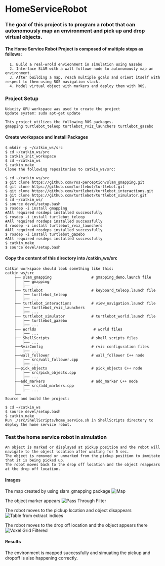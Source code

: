 [//]: # (Image References)
[image_1]: ./images/voxel_downsampled.pcd
[image_2]: ./images/pass_through_filtered.pcd
[image_3]: ./images/extracted_outliers.pcd
[image_4]: ./images/extracted_inliers.pcd
# HomeServiceRobot
### The goal of this project is to program a robot that can autonomously map an environment and pick up and drop virtual objects.

  #### The Home Service Robot Project is composed of multiple steps as follows:
      1. Build a real-wrold envieonment in simulation using Gazebo
      2. Interface SLAM with a wall followe node to autonomously map an environment.
      3. After building a map, reach multiple goals and orient itself with respect to them using ROS navigation stack.
      4. Model virtual object with markers and deploy them with ROS.
  
  ### Project Setup
    Udacity GPU workspace was used to create the project
    Update system: sudo apt-get update

    This project utilizes the following ROS packages.
    gmapping turtlebot_teleop turtlebot_rviz_launchers turtlebot_gazebo
    
  #### Create workspace and Install Packages
    $ mkdir -p ~/catkin_ws/src
    $ cd ~/catkin_ws/src
    $ catkin_init_workspace
    $ cd ~/catkin_ws
    $ catkin_make
    Clone the following repositories to catkin_ws/src:

    $ cd ~/catkin_ws/src
    $ git clone https://github.com/ros-perception/slam_gmapping.git
    $ git clone https://github.com/turtlebot/turtlebot.git
    $ git clone https://github.com/turtlebot/turtlebot_interactions.git
    $ git clone https://github.com/turtlebot/turtlebot_simulator.git
    $ cd ~/catkin_ws/
    $ source devel/setup.bash
    $ rosdep -i install gmapping
    #All required rosdeps installed successfully
    $ rosdep -i install turtlebot_teleop
    #All required rosdeps installed successfully
    $ rosdep -i install turtlebot_rviz_launchers
    #All required rosdeps installed successfully
    $ rosdep -i install turtlebot_gazebo
    #All required rosdeps installed successfully
    $ catkin_make
    $ source devel/setup.bash

  #### Copy the content of this directory into /catkin_ws/src
    Catkin workspace should look something like this:
    catkin_ws/src
        ├── slam_gmapping                  # gmapping_demo.launch file                   
        │   ├── gmapping
        │   ├── ...
        ├── turtlebot                      # keyboard_teleop.launch file
        │   ├── turtlebot_teleop
        │   ├── ...
        ├── turtlebot_interactions         # view_navigation.launch file      
        │   ├── turtlebot_rviz_launchers
        │   ├── ...
        ├── turtlebot_simulator            # turtlebot_world.launch file 
        │   ├── turtlebot_gazebo
        │   ├── ...
        ├── Worlds                          # world files
        │   ├── ...
        ├── ShellScripts                   # shell scripts files
        │   ├── ...
        ├──RvizConfig                      # rviz configuration files
        │   ├── ...
        ├──wall_follower                   # wall_follower C++ node
        │   ├── src/wall_follower.cpp
        │   ├── ...
        ├──pick_objects                    # pick_objects C++ node
        │   ├── src/pick_objects.cpp
        │   ├── ...
        ├──add_markers                     # add_marker C++ node
        │   ├── src/add_markers.cpp
        │   ├── ...
        └──
    Source and build the project:

    $ cd ~/catkin_ws
    $ source devel/setup.bash
    $ catkin_make
    Run ./src/ShellScripts/home_service.sh in ShellScripts directory to deploy the home service robot.

### Test the home service robot in simulation
    An object is marked or displayed at pickup position and the robot will navigate to the object location after waiting for 5 sec.
    The object is removed or unmarked from the pickup position to immitate that it is being picked up.
    The robot moves back to the drop off location and the object reappears at the drop off location.
####  Images

The map created by using slam_gmapping package
![Map][image_1]

The object marker appears 
![Pass Through Filter][image_2]

The robot moves to the pickup location and object disappears
![Table from extract indices][image_3]

The robot moves to the drop off location and the object appears there
![Voxel Grid Filtered][image_4]

#### Results

The environment is mapped successfully and simuating the pickup and dropoff is also happening correctly. 
